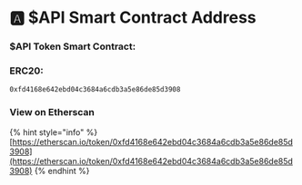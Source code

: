 # 🅰 $API Smart Contract Address

### $API Token Smart Contract:

### **ERC20:**

```
0xfd4168e642ebd04c3684a6cdb3a5e86de85d3908
```

### View on Etherscan&#x20;

{% hint style="info" %}
[https://etherscan.io/token/0xfd4168e642ebd04c3684a6cdb3a5e86de85d3908](https://etherscan.io/token/0xfd4168e642ebd04c3684a6cdb3a5e86de85d3908)
{% endhint %}
